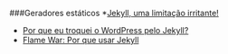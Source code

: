 ###Geradores estáticos
 *[Jekyll, uma limitação irritante!](http://www.devfuria.com.br/blog/2014/09/30/jekyll-limitacao.html)
 * [Por que eu troquei o WordPress pelo Jekyll?](http://www.pablocantero.com/blog/2012/03/14/por-que-eu-troquei-o-wordpress-pelo-jekyll/)
 * [Flame War: Por que usar Jekyll](http://willianjusten.com.br/por-que-usar-jekyll/)

